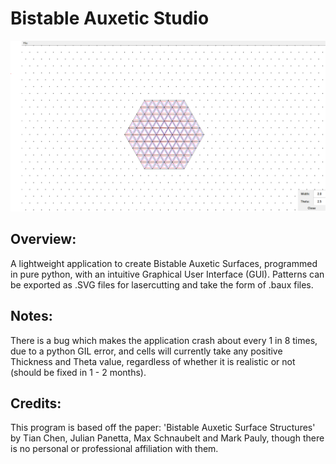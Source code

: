 # Bistable Auxetic Studio

![Image_1](Resources/Image_1.png)

## Overview:

A lightweight application to create Bistable Auxetic Surfaces, programmed in pure python, with an intuitive Graphical User Interface (GUI). Patterns can be exported as .SVG files for lasercutting and take the form of .baux files. 

## Notes:

There is a bug which makes the application crash about every 1 in 8 times, due to a python GIL error, and cells will currently take any positive Thickness and Theta value, regardless of whether it is realistic or not (should be fixed in 1 - 2 months).

## Credits:

This program is based off the paper: 'Bistable Auxetic Surface Structures' by Tian Chen, Julian Panetta, Max Schnaubelt and Mark Pauly, though there is no personal or professional affiliation with them.
